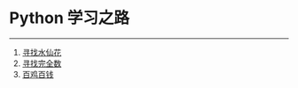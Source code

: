 # Python 学习之路

-------------

1. [寻找水仙花](https://github.com/xiao-T/learnPython/blob/master/narcissus.py)
2. [寻找完全数](https://github.com/xiao-T/learnPython/blob/master/perfectNum.py)
3. [百鸡百钱](https://github.com/xiao-T/learnPython/blob/master/100Money100Chicken.py)